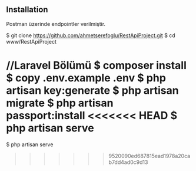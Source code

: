 ## Installation

Postman üzerinde endpointler verilmiştir.

$ git clone https://github.com/ahmetserefoglu/RestApiProject.git
$ cd www/RestApiProject

//Laravel Bölümü
$ composer install
$ copy .env.example .env
$ php artisan key:generate
$ php artisan migrate
$ php artisan passport:install
<<<<<<< HEAD
$ php artisan serve
=======
$ php artisan serve
>>>>>>> 9520090ed687815ead1978a20cab7dd4ad0c9d13
